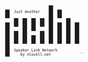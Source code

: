                                    ██
               ██  Just Another    ██  ██
               ██                  ██  ██
                   ██  ██  ██  ██  ██      ██
               ██  ██  ██  ██  ██  ██  ██  ██  ██
               ██      ██  ██      ██  ██  ██  ██
               ██  ██  ██      ██  ██  ██  ██  ██
               ██  ██  ██  ██  ██  ██  ██  ██  ██  
               ██  ██  ██  ██  ██  ██  ██  ██  ██  
               ██                                  
               ██  Speaker Link Network            
               ██     by nlovell.net             ``
